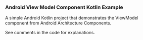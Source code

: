 ### Android View Model Component Kotlin Example

A simple Android Kotlin project that demonstrates the ViewModel component from Android Architecture Components.

See comments in the code for explanations.